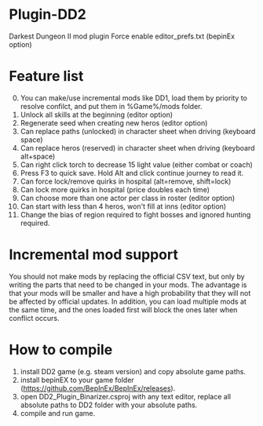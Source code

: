 # Plugin-DD2
Darkest Dungeon II mod plugin
Force enable editor_prefs.txt (bepinEx option)

# Feature list
0. You can make/use incremental mods like DD1, load them by priority to resolve confilct, and put them in %Game%/mods folder.
1. Unlock all skills at the beginning (editor option)
2. Regenerate seed when creating new heros (editor option)
3. Can replace paths (unlocked) in character sheet when driving (keyboard space)
4. Can replace heros (reserved) in character sheet when driving (keyboard alt+space)
5. Can right click torch to decrease 15 light value (either combat or coach)
6. Press F3 to quick save. Hold Alt and click continue journey to read it.
7. Can force lock/remove quirks in hospital (alt=remove, shift=lock)
8. Can lock more quirks in hospital (price doubles each time)
9. Can choose more than one actor per class in roster (editor option)
10. Can start with less than 4 heros, won't fill at inns (editor option)
11. Change the bias of region required to fight bosses and ignored hunting required.

# Incremental mod support
You should not make mods by replacing the official CSV text, but only by writing the parts that need to be changed in your mods.
The advantage is that your mods will be smaller and have a high probability that they will not be affected by official updates.
In addition, you can load multiple mods at the same time, and the ones loaded first will block the ones later when conflict occurs.

# How to compile
1. install DD2 game (e.g. steam version) and copy absolute game paths.
2. install bepinEX to your game folder (https://github.com/BepInEx/BepInEx/releases).
3. open DD2_Plugin_Binarizer.csproj with any text editor, replace all absolute paths to DD2 folder with your absolute paths.
4. compile and run game.
